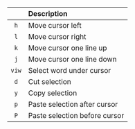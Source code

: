 |   | Description |
|:-:|:-|
| `h` | Move cursor left |
| `l` | Move cursor right |
| `k` | Move cursor one line up |
| `j` | Move cursor one line down |
| `viw` | Select word under cursor |
| `d` | Cut selection |
| `y` | Copy selection |
| `p` | Paste selection after cursor |
| `P` | Paste selection before cursor |
